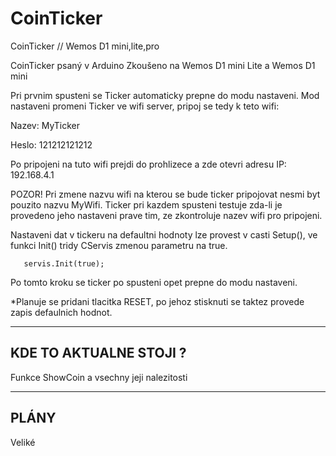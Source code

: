 # CoinTicker
CoinTicker // Wemos D1 mini,lite,pro

CoinTicker psaný v Arduino
Zkoušeno na Wemos D1 mini Lite a Wemos D1 mini

Pri prvnim spusteni se Ticker automaticky prepne do modu nastaveni.
Mod nastaveni promeni Ticker ve wifi server, pripoj se tedy k teto wifi:

Nazev: MyTicker

Heslo: 121212121212

Po pripojeni na tuto wifi prejdi do prohlizece a zde otevri adresu 
IP: 192.168.4.1

POZOR! Pri zmene nazvu wifi na kterou se bude ticker pripojovat nesmi
       byt pouzito nazvu MyWifi.
       Ticker pri kazdem spusteni testuje zda-li je provedeno jeho
       nastaveni prave tim, ze zkontroluje nazev wifi pro pripojeni.

Nastaveni dat v tickeru na defaultni hodnoty lze provest v casti Setup(),
ve funkci Init() tridy CServis zmenou parametru na true. 

       servis.Init(true);

Po tomto kroku se ticker po spusteni opet prepne do modu nastaveni.

*Planuje se pridani tlacitka RESET, po jehoz stisknuti se taktez
 provede zapis defaulnich hodnot.

----------------------------------------
KDE TO AKTUALNE STOJI ?
----------------------------------------
Funkce ShowCoin a vsechny jeji nalezitosti

----------------------------------------
PLÁNY
----------------------------------------
Veliké

